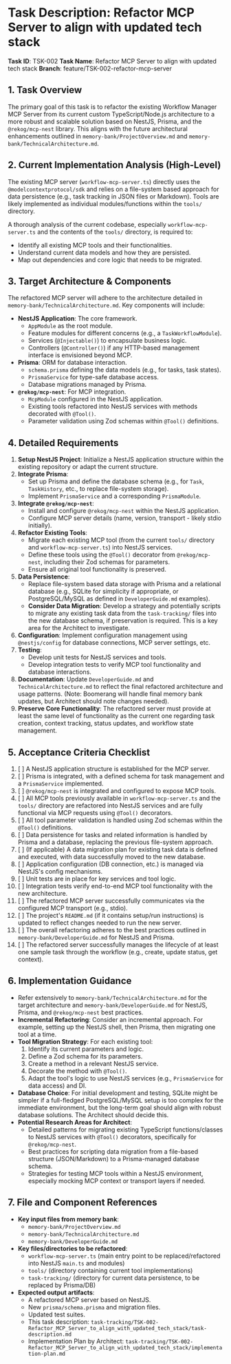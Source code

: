 # Task Description: Refactor MCP Server to align with updated tech stack

**Task ID**: TSK-002
**Task Name**: Refactor MCP Server to align with updated tech stack
**Branch**: feature/TSK-002-refactor-mcp-server

## 1. Task Overview

The primary goal of this task is to refactor the existing Workflow Manager MCP Server from its current custom TypeScript/Node.js architecture to a more robust and scalable solution based on NestJS, Prisma, and the `@rekog/mcp-nest` library. This aligns with the future architectural enhancements outlined in `memory-bank/ProjectOverview.md` and `memory-bank/TechnicalArchitecture.md`.

## 2. Current Implementation Analysis (High-Level)

The existing MCP server (`workflow-mcp-server.ts`) directly uses the `@modelcontextprotocol/sdk` and relies on a file-system based approach for data persistence (e.g., task tracking in JSON files or Markdown). Tools are likely implemented as individual modules/functions within the `tools/` directory.

A thorough analysis of the current codebase, especially `workflow-mcp-server.ts` and the contents of the `tools/` directory, is required to:
- Identify all existing MCP tools and their functionalities.
- Understand current data models and how they are persisted.
- Map out dependencies and core logic that needs to be migrated.

## 3. Target Architecture & Components

The refactored MCP server will adhere to the architecture detailed in `memory-bank/TechnicalArchitecture.md`. Key components will include:

-   **NestJS Application**: The core framework.
    -   `AppModule` as the root module.
    -   Feature modules for different concerns (e.g., a `TaskWorkflowModule`).
    -   Services (`@Injectable()`) to encapsulate business logic.
    -   Controllers (`@Controller()`) if any HTTP-based management interface is envisioned beyond MCP.
-   **Prisma**: ORM for database interaction.
    -   `schema.prisma` defining the data models (e.g., for tasks, task states).
    -   `PrismaService` for type-safe database access.
    -   Database migrations managed by Prisma.
-   **`@rekog/mcp-nest`**: For MCP integration.
    -   `McpModule` configured in the NestJS application.
    -   Existing tools refactored into NestJS services with methods decorated with `@Tool()`.
    -   Parameter validation using Zod schemas within `@Tool()` definitions.

## 4. Detailed Requirements

1.  **Setup NestJS Project**: Initialize a NestJS application structure within the existing repository or adapt the current structure.
2.  **Integrate Prisma**:
    *   Set up Prisma and define the database schema (e.g., for `Task`, `TaskHistory`, etc., to replace file-system storage).
    *   Implement `PrismaService` and a corresponding `PrismaModule`.
3.  **Integrate `@rekog/mcp-nest`**:
    *   Install and configure `@rekog/mcp-nest` within the NestJS application.
    *   Configure MCP server details (name, version, transport - likely stdio initially).
4.  **Refactor Existing Tools**:
    *   Migrate each existing MCP tool (from the current `tools/` directory and `workflow-mcp-server.ts`) into NestJS services.
    *   Define these tools using the `@Tool()` decorator from `@rekog/mcp-nest`, including their Zod schemas for parameters.
    *   Ensure all original tool functionality is preserved.
5.  **Data Persistence**:
    *   Replace file-system based data storage with Prisma and a relational database (e.g., SQLite for simplicity if appropriate, or PostgreSQL/MySQL as defined in `DeveloperGuide.md` examples).
    *   **Consider Data Migration**: Develop a strategy and potentially scripts to migrate any existing task data from the `task-tracking/` files into the new database schema, if preservation is required. This is a key area for the Architect to investigate.
6.  **Configuration**: Implement configuration management using `@nestjs/config` for database connections, MCP server settings, etc.
7.  **Testing**:
    *   Develop unit tests for NestJS services and tools.
    *   Develop integration tests to verify MCP tool functionality and database interactions.
8.  **Documentation**: Update `DeveloperGuide.md` and `TechnicalArchitecture.md` to reflect the final refactored architecture and usage patterns. (Note: Boomerang will handle final memory bank updates, but Architect should note changes needed).
9.  **Preserve Core Functionality**: The refactored server must provide at least the same level of functionality as the current one regarding task creation, context tracking, status updates, and workflow state management.

## 5. Acceptance Criteria Checklist

1.  [ ] A NestJS application structure is established for the MCP server.
2.  [ ] Prisma is integrated, with a defined schema for task management and a `PrismaService` implemented.
3.  [ ] `@rekog/mcp-nest` is integrated and configured to expose MCP tools.
4.  [ ] All MCP tools previously available in `workflow-mcp-server.ts` and the `tools/` directory are refactored into NestJS services and are fully functional via MCP requests using `@Tool()` decorators.
5.  [ ] All tool parameter validation is handled using Zod schemas within the `@Tool()` definitions.
6.  [ ] Data persistence for tasks and related information is handled by Prisma and a database, replacing the previous file-system approach.
7.  [ ] (If applicable) A data migration plan for existing task data is defined and executed, with data successfully moved to the new database.
8.  [ ] Application configuration (DB connection, etc.) is managed via NestJS's config mechanisms.
9.  [ ] Unit tests are in place for key services and tool logic.
10. [ ] Integration tests verify end-to-end MCP tool functionality with the new architecture.
11. [ ] The refactored MCP server successfully communicates via the configured MCP transport (e.g., stdio).
12. [ ] The project's `README.md` (if it contains setup/run instructions) is updated to reflect changes needed to run the new server.
13. [ ] The overall refactoring adheres to the best practices outlined in `memory-bank/DeveloperGuide.md` for NestJS and Prisma.
14. [ ] The refactored server successfully manages the lifecycle of at least one sample task through the workflow (e.g., create, update status, get context).

## 6. Implementation Guidance

-   Refer extensively to `memory-bank/TechnicalArchitecture.md` for the target architecture and `memory-bank/DeveloperGuide.md` for NestJS, Prisma, and `@rekog/mcp-nest` best practices.
-   **Incremental Refactoring**: Consider an incremental approach. For example, setting up the NestJS shell, then Prisma, then migrating one tool at a time.
-   **Tool Migration Strategy**: For each existing tool:
    1.  Identify its current parameters and logic.
    2.  Define a Zod schema for its parameters.
    3.  Create a method in a relevant NestJS service.
    4.  Decorate the method with `@Tool()`.
    5.  Adapt the tool's logic to use NestJS services (e.g., `PrismaService` for data access) and DI.
-   **Database Choice**: For initial development and testing, SQLite might be simpler if a full-fledged PostgreSQL/MySQL setup is too complex for the immediate environment, but the long-term goal should align with robust database solutions. The Architect should decide this.
-   **Potential Research Areas for Architect**:
    *   Detailed patterns for migrating existing TypeScript functions/classes to NestJS services with `@Tool()` decorators, specifically for `@rekog/mcp-nest`.
    *   Best practices for scripting data migration from a file-based structure (JSON/Markdown) to a Prisma-managed database schema.
    *   Strategies for testing MCP tools within a NestJS environment, especially mocking MCP context or transport layers if needed.

## 7. File and Component References

-   **Key input files from memory bank**:
    -   `memory-bank/ProjectOverview.md`
    -   `memory-bank/TechnicalArchitecture.md`
    -   `memory-bank/DeveloperGuide.md`
-   **Key files/directories to be refactored**:
    -   `workflow-mcp-server.ts` (main entry point to be replaced/refactored into NestJS `main.ts` and modules)
    -   `tools/` (directory containing current tool implementations)
    -   `task-tracking/` (directory for current data persistence, to be replaced by Prisma/DB)
-   **Expected output artifacts**:
    -   A refactored MCP server based on NestJS.
    -   New `prisma/schema.prisma` and migration files.
    -   Updated test suites.
    -   This task description: `task-tracking/TSK-002-Refactor_MCP_Server_to_align_with_updated_tech_stack/task-description.md`
    -   Implementation Plan by Architect: `task-tracking/TSK-002-Refactor_MCP_Server_to_align_with_updated_tech_stack/implementation-plan.md` 